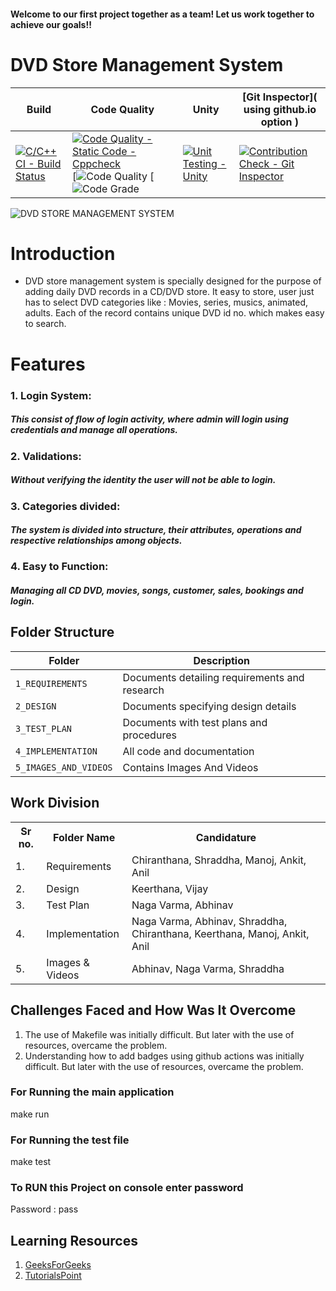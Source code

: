 <h4>Welcome to our first project together as a team! Let us work together to achieve our goals!!</h4>

# DVD Store Management System

Build | Code Quality | Unity | [Git Inspector]( using github.io option )
------|--------------|-------|-----------------------------------------
[![C/C++ CI - Build Status](https://github.com/abhinavrj/Project-Centauri/actions/workflows/c-cpp.yml/badge.svg)](https://github.com/abhinavrj/Project-Centauri/actions/workflows/c-cpp.yml) | [![Code Quality - Static Code - Cppcheck](https://github.com/abhinavrj/Project-Centauri/actions/workflows/cppcheck.yml/badge.svg)](https://github.com/abhinavrj/Project-Centauri/actions/workflows/cppcheck.yml) [![Code Quality](https://www.code-inspector.com/project/26798/score/svg) [![Code Grade](https://www.code-inspector.com/project/26798/status/svg) | [![Unit Testing - Unity](https://github.com/abhinavrj/Project-Centauri/actions/workflows/unity.yml/badge.svg)](https://github.com/abhinavrj/Project-Centauri/actions/workflows/unity.yml)| [![Contribution Check - Git Inspector](https://github.com/abhinavrj/Project-Centauri/actions/workflows/gitinspector.yml/badge.svg)](https://github.com/abhinavrj/Project-Centauri/actions/workflows/gitinspector.yml)

![DVD STORE MANAGEMENT SYSTEM](https://github.com/abhinavrj/Project-Centauri/blob/main/5_IMAGES_AND_VIDEOS/DVD%20STORE%20MANAGEMENT%20SYSTEM.jpg)

# Introduction
- DVD store management system is specially designed for the purpose of adding daily DVD records in a CD/DVD store. It easy to store, user just has to select DVD categories like : Movies, series, musics, animated, adults. Each of the record contains unique DVD id no. which makes easy to search.

<h1>Features</h1>

<h3>1. Login System:</h3><h5>This consist of flow of login activity, where admin will login using credentials and manage all operations.</h5>
  
<h3>2. Validations:</h3><h5>Without verifying the identity the user will not be able to login.</h5>
  
<h3>3. Categories divided:</h3><h5>The system is divided into structure, their attributes, operations and respective relationships among objects.</h5>
  
<h3>4. Easy to Function:</h3><h5>Managing all CD DVD, movies, songs, customer, sales, bookings and login.</h5>


## Folder Structure
Folder             | Description
-------------------| -----------------------------------------
`1_REQUIREMENTS`   | Documents detailing requirements and research
`2_DESIGN`         | Documents specifying design details
`3_TEST_PLAN`      | Documents with test plans and procedures
`4_IMPLEMENTATION` | All code and documentation
`5_IMAGES_AND_VIDEOS`   | Contains Images And Videos

<h2>Work Division</h2>
<table>
  <tr>
    <th>Sr no.</th>
    <th>Folder Name</th>
    <th>Candidature</th>
  </tr>
  <tr>
  <td>1.</td>
  <td>Requirements</td>
    <td>Chiranthana, Shraddha, Manoj, Ankit, Anil</td>
  </tr>
  <tr>
  <td>2.</td>
  <td>Design</td>
    <td>Keerthana, Vijay</td>
  </tr>
  <tr>
  <td>3.</td>
  <td>Test Plan</td>
    <td>Naga Varma, Abhinav</td>
  </tr>
  <tr>
  <td>4.</td>
  <td>Implementation</td>
    <td>Naga Varma, Abhinav, Shraddha, Chiranthana, Keerthana, Manoj, Ankit, Anil </td>
  </tr>
  <tr>
  <td>5.</td>
    <td>Images & Videos</td>
    <td> Abhinav, Naga Varma, Shraddha</td>
  </tr>
  </table>


## Challenges Faced and How Was It Overcome

1. The use of Makefile was initially difficult. But later with the use of resources, overcame the problem.
2. Understanding how to add badges using github actions was initially difficult. But later with the use of resources, overcame the problem.


### For Running the main application
make run
### For Running the test file
make test
### To RUN this Project on console enter password
Password : pass


## Learning Resources
1. [GeeksForGeeks](https://www.geeksforgeeks.org/c-programming-language/)
2. [TutorialsPoint](https://www.tutorialspoint.com/cprogramming/index.htm)

